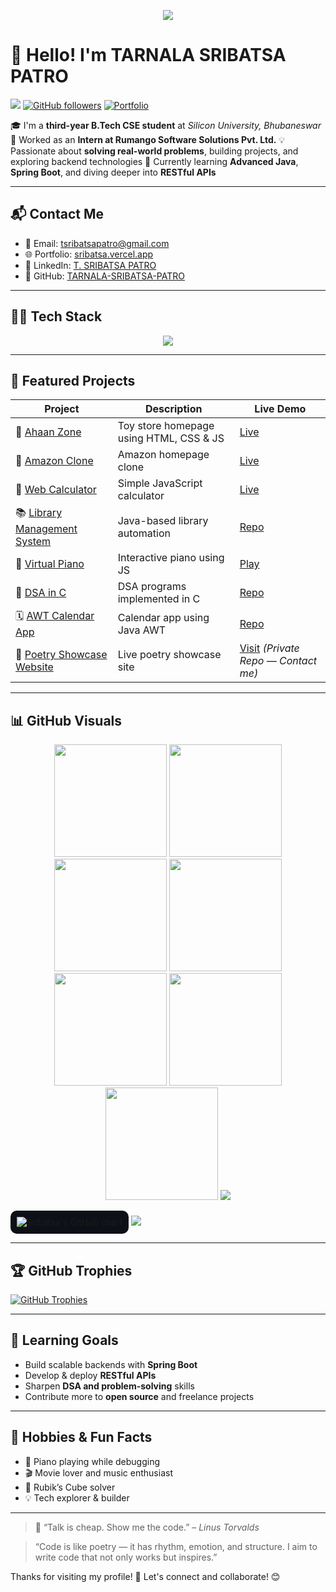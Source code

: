 <p align="center">
  <img src="https://readme-typing-svg.demolab.com/?lines=Hi!+I'm+Tarnala+Sribatsa+Patro;3rd+Year+CSE+Student;Spring+Boot+Backend+Developer;Always+Learning+Something+New!&center=true&width=500&height=50">
</p>

# 👋 Hello! I'm **TARNALA SRIBATSA PATRO**

[![](https://komarev.com/ghpvc/?username=TARNALA-SRIBATSA-PATRO\&label=Profile%20Views\&color=0e75b6\&style=flat)](https://github.com/TARNALA-SRIBATSA-PATRO)
[![GitHub followers](https://img.shields.io/github/followers/TARNALA-SRIBATSA-PATRO?label=Follow\&style=social)](https://github.com/TARNALA-SRIBATSA-PATRO)
[![Portfolio](https://img.shields.io/badge/Portfolio-sribatsa.vercel.app-0e75b6?style=flat\&logo=vercel\&logoColor=white)](https://sribatsa.vercel.app)

🎓 I'm a **third-year B.Tech CSE student** at *Silicon University, Bhubaneswar*
💼 Worked as an **Intern at Rumango Software Solutions Pvt. Ltd.**
💡 Passionate about **solving real-world problems**, building projects, and exploring backend technologies
🌱 Currently learning **Advanced Java**, **Spring Boot**, and diving deeper into **RESTful APIs**

---

## 📬 Contact Me

* 📧 Email: [tsribatsapatro@gmail.com](mailto:tsribatsapatro@gmail.com)
* 🌐 Portfolio: [sribatsa.vercel.app](https://sribatsa.vercel.app)
* 🔗 LinkedIn: [T. SRIBATSA PATRO](https://www.linkedin.com/in/t-sribatsa-patro)
* 🐙 GitHub: [TARNALA-SRIBATSA-PATRO](https://github.com/TARNALA-SRIBATSA-PATRO)

---

## 🧑‍💻 Tech Stack

<p align="center">
  <img src="https://skillicons.dev/icons?i=c,java,spring,html,css,js,git,github,vscode,postman,eclipse,intellij" />
</p>

---

## 🌟 Featured Projects

| Project                                                                                             | Description                             | Live Demo                                                                   |
| --------------------------------------------------------------------------------------------------- | --------------------------------------- | --------------------------------------------------------------------------- |
| 🎠 [Ahaan Zone](https://tarnala-sribatsa-patro.github.io/Ahaan_Zone/)                               | Toy store homepage using HTML, CSS & JS | [Live](https://tarnala-sribatsa-patro.github.io/Ahaan_Zone/)                |
| 🛒 [Amazon Clone](https://tarnala-sribatsa-patro.github.io/Amazon_Clone/)                           | Amazon homepage clone                   | [Live](https://tarnala-sribatsa-patro.github.io/Amazon_Clone/)              |
| 🧮 [Web Calculator](https://tarnala-sribatsa-patro.github.io/web-calculator/)                       | Simple JavaScript calculator            | [Live](https://tarnala-sribatsa-patro.github.io/web-calculator/)            |
| 📚 [Library Management System](https://github.com/TARNALA-SRIBATSA-PATRO/Library-Management-System) | Java-based library automation           | [Repo](https://github.com/TARNALA-SRIBATSA-PATRO/Library-Management-System) |
| 🎹 [Virtual Piano](https://tarnala-sribatsa-patro.github.io/piano/)                                 | Interactive piano using JS              | [Play](https://tarnala-sribatsa-patro.github.io/piano/)                     |
| 🧠 [DSA in C](https://github.com/TARNALA-SRIBATSA-PATRO/dsa-in-c)                                   | DSA programs implemented in C           | [Repo](https://github.com/TARNALA-SRIBATSA-PATRO/dsa-in-c)                  |
| 🗓️ [AWT Calendar App](https://github.com/TARNALA-SRIBATSA-PATRO/AWT-Calendar-App)                  | Calendar app using Java AWT             | [Repo](https://github.com/TARNALA-SRIBATSA-PATRO/AWT-Calendar-App)          |
| 📖 [Poetry Showcase Website](https://sabita.vercel.app/)                                            | Live poetry showcase site               | [Visit](https://sabita.vercel.app/) *(Private Repo — Contact me)*           |

---

## 📊 GitHub Visuals

<p align="center">
  <img src="https://github-readme-stats.vercel.app/api?username=TARNALA-SRIBATSA-PATRO&show_icons=true&theme=github_dark&hide_border=true&count_private=true" height="180em"/>
  <img src="https://github-readme-stats.vercel.app/api/top-langs/?username=TARNALA-SRIBATSA-PATRO&layout=compact&theme=github_dark&hide_border=true" height="180em"/>
  <img src="https://github-readme-streak-stats.herokuapp.com?user=TARNALA-SRIBATSA-PATRO&theme=dark&hide_border=true" height="180em"/>
  <img src="https://github-profile-summary-cards.vercel.app/api/cards/profile-details?username=TARNALA-SRIBATSA-PATRO&theme=github_dark" height="180em"/>
  <img src="https://github-profile-summary-cards.vercel.app/api/cards/repos-per-language?username=TARNALA-SRIBATSA-PATRO&theme=github_dark" height="180em"/>
  <img src="https://github-profile-summary-cards.vercel.app/api/cards/most-commit-language?username=TARNALA-SRIBATSA-PATRO&theme=github_dark" height="180em"/>
  <img src="https://github-profile-summary-cards.vercel.app/api/cards/productive-time?username=TARNALA-SRIBATSA-PATRO&theme=github_dark&utcOffset=5" height="180em"/>
  <img src="https://github-readme-activity-graph.vercel.app/graph?username=TARNALA-SRIBATSA-PATRO&bg_color=0d1117&color=ffffff&line=5BCDEC&point=FFFFFF&area=true&hide_border=true" />
  <div style="background-color: #0d1117; padding: 10px; border-radius: 10px; display: inline-block;">
    <img src="https://ghchart.rshah.org/green/TARNALA-SRIBATSA-PATRO" alt="Sribatsa's GitHub chart" />
  </div>
  <img src="https://visitor-badge.laobi.icu/badge?page_id=TARNALA-SRIBATSA-PATRO.TARNALA-SRIBATSA-PATRO" />
</p>

---

## 🏆 GitHub Trophies

[![GitHub Trophies](https://github-profile-trophy.vercel.app/?username=TARNALA-SRIBATSA-PATRO\&theme=darkhub\&no-frame=true\&column=7\&margin-w=10)](https://github.com/ryo-ma/github-profile-trophy)

---

## 🎯 Learning Goals

* Build scalable backends with **Spring Boot**
* Develop & deploy **RESTful APIs**
* Sharpen **DSA and problem-solving** skills
* Contribute more to **open source** and freelance projects

---

## 🎵 Hobbies & Fun Facts

* 🎹 Piano playing while debugging
* 🎬 Movie lover and music enthusiast
* 🧊 Rubik’s Cube solver
* 💡 Tech explorer & builder

---

> 💬 “Talk is cheap. Show me the code.” – *Linus Torvalds*

> “Code is like poetry — it has rhythm, emotion, and structure. I aim to write code that not only works but inspires.”

Thanks for visiting my profile! 🚀 Let's connect and collaborate! 😊

